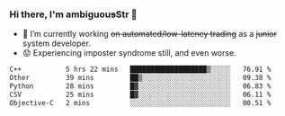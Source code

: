 ### Hi there, I'm ambiguou~~s~~Str 👋

<!--
**ambiguoustexture/ambiguoustexture** is a ✨ _special_ ✨ repository because its `README.md` (this file) appears on your GitHub profile.

Here are some ideas to get you started:
-->
- 🔭 I’m currently working ~~on automated/low-latency trading~~ as a ~~junior~~ system developer.
- :worried: Experiencing imposter syndrome still, and even worse.

<!--START_SECTION:waka-->

```txt
C++           5 hrs 22 mins   ███████████████████▒░░░░░   76.91 %
Other         39 mins         ██▒░░░░░░░░░░░░░░░░░░░░░░   09.38 %
Python        28 mins         █▓░░░░░░░░░░░░░░░░░░░░░░░   06.83 %
CSV           25 mins         █▓░░░░░░░░░░░░░░░░░░░░░░░   06.11 %
Objective-C   2 mins          ░░░░░░░░░░░░░░░░░░░░░░░░░   00.51 %
```

<!--END_SECTION:waka-->
